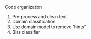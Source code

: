 Code organization

1. Pre-process and clean text
1. Domain classification
1. Use domain model to remove "hints"
1. Bias classifier
